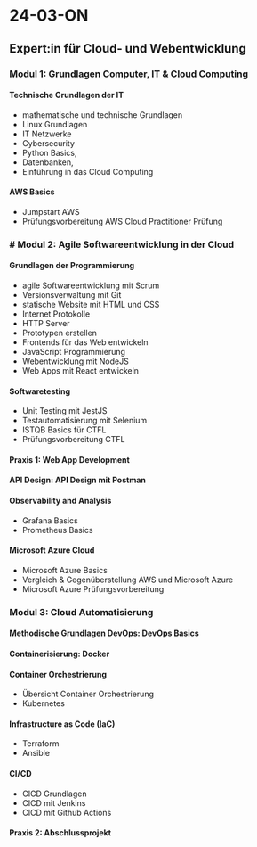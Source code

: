 # 24-03-ON

## Expert:in für Cloud- und Webentwicklung

### Modul 1: Grundlagen Computer, IT & Cloud Computing

#### Technische Grundlagen der IT

- mathematische und technische Grundlagen
- Linux Grundlagen
- IT Netzwerke
- Cybersecurity
- Python Basics,
- Datenbanken,
- Einführung in das Cloud Computing

#### AWS Basics

- Jumpstart AWS
- Prüfungsvorbereitung AWS Cloud Practitioner Prüfung

### # Modul 2: Agile Softwareentwicklung in der Cloud

#### Grundlagen der Programmierung

- agile Softwareentwicklung mit Scrum
- Versionsverwaltung mit Git
- statische Website mit HTML und CSS
- Internet Protokolle
- HTTP Server
- Prototypen erstellen
- Frontends für das Web entwickeln
- JavaScript Programmierung
- Webentwicklung mit NodeJS
- Web Apps mit React entwickeln

#### Softwaretesting

- Unit Testing mit JestJS
- Testautomatisierung mit Selenium
- ISTQB Basics für CTFL
- Prüfungsvorbereitung CTFL

#### Praxis 1: Web App Development

#### API Design: API Design mit Postman

#### Observability and Analysis

- Grafana Basics
- Prometheus Basics

#### Microsoft Azure Cloud

- Microsoft Azure Basics
- Vergleich & Gegenüberstellung AWS und Microsoft Azure
- Microsoft Azure Prüfungsvorbereitung

### Modul 3: Cloud Automatisierung

#### Methodische Grundlagen DevOps: DevOps Basics

#### Containerisierung: Docker

#### Container Orchestrierung

- Übersicht Container Orchestrierung
- Kubernetes

#### Infrastructure as Code (IaC)

- Terraform
- Ansible

#### CI/CD

- CICD Grundlagen
- CICD mit Jenkins
- CICD mit Github Actions

#### Praxis 2: Abschlussprojekt
